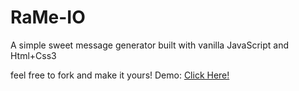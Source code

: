 # RaMe-IO
A simple sweet message generator built with vanilla JavaScript and Html+Css3

feel free to fork and make it yours! 
Demo: [ Click Here! ](https://rame-io.netlify.app)
